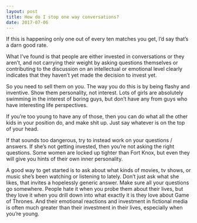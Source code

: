 ```yaml
---
layout: post
title: How do I stop one way conversations?
date: 2017-07-06
---
```


<p>If this is happening only one out of every ten matches you get, I’d say that’s a darn good rate.</p><p>What I’ve found is that people are either invested in conversations or they aren’t, and not carrying their weight by asking questions themselves or contributing to the discussion on an intellectual or emotional level clearly indicates that they haven’t yet made the decision to invest yet.</p><p>So you need to sell them on you. The way you do this is by being flashy and inventive. Show them personality, not interest. Lots of girls are absolutely swimming in the interest of boring guys, but don’t have any from guys who have interesting life perspectives.</p><p>If you’re too young to have any of those, then you can do what all the other kids in your position do, and make shit up. Just say whatever is on the top of your head.</p><p>If that sounds too dangerous, try to instead work on your questions / answers. If she’s not getting invested, then you’re not asking the right questions. Some women are locked up tighter than Fort Knox, but even they will give you hints of their own inner personality.</p><p>A good way to get started is to ask about what kinds of movies, tv shows, or music she’s been watching or listening to lately. Don’t just ask what she likes, that invites a hopelessly generic answer. Make sure all your questions go somewhere. People hate it when you probe them about their lives, but they love it when you drill down into what exactly it is they love about Game of Thrones. And their emotional reactions and investment in fictional media is often much greater than their investment in their lives, especially when you’re young.</p>

